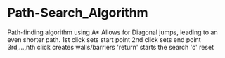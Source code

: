 # Path-Search_Algorithm

Path-finding algorithm using A* 
Allows for Diagonal jumps, leading to an even shorter path. 
1st click sets start point
2nd click sets end point
3rd,...,nth click creates walls/barriers 
'return' starts the search 
'c' reset

